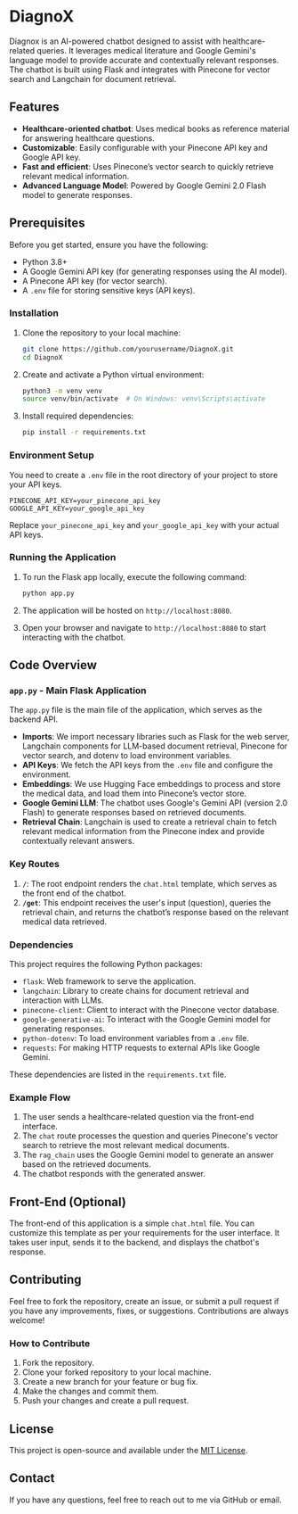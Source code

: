 # DiagnoX

Diagnox is an AI-powered chatbot designed to assist with healthcare-related queries. It leverages medical literature and Google Gemini's language model to provide accurate and contextually relevant responses. The chatbot is built using Flask and integrates with Pinecone for vector search and Langchain for document retrieval.

## Features

- **Healthcare-oriented chatbot**: Uses medical books as reference material for answering healthcare questions.
- **Customizable**: Easily configurable with your Pinecone API key and Google API key.
- **Fast and efficient**: Uses Pinecone’s vector search to quickly retrieve relevant medical information.
- **Advanced Language Model**: Powered by Google Gemini 2.0 Flash model to generate responses.

## Prerequisites

Before you get started, ensure you have the following:

- Python 3.8+
- A Google Gemini API key (for generating responses using the AI model).
- A Pinecone API key (for vector search).
- A `.env` file for storing sensitive keys (API keys).

### Installation

1. Clone the repository to your local machine:

    ```bash
    git clone https://github.com/yourusername/DiagnoX.git
    cd DiagnoX
    ```

2. Create and activate a Python virtual environment:

    ```bash
    python3 -m venv venv
    source venv/bin/activate  # On Windows: venv\Scripts\activate
    ```

3. Install required dependencies:

    ```bash
    pip install -r requirements.txt
    ```

### Environment Setup

You need to create a `.env` file in the root directory of your project to store your API keys.

```text
PINECONE_API_KEY=your_pinecone_api_key
GOOGLE_API_KEY=your_google_api_key
```

Replace `your_pinecone_api_key` and `your_google_api_key` with your actual API keys.

### Running the Application

1. To run the Flask app locally, execute the following command:

    ```bash
    python app.py
    ```

2. The application will be hosted on `http://localhost:8080`.

3. Open your browser and navigate to `http://localhost:8080` to start interacting with the chatbot.

## Code Overview

### `app.py` - Main Flask Application

The `app.py` file is the main file of the application, which serves as the backend API.

- **Imports**: We import necessary libraries such as Flask for the web server, Langchain components for LLM-based document retrieval, Pinecone for vector search, and dotenv to load environment variables.
- **API Keys**: We fetch the API keys from the `.env` file and configure the environment.
- **Embeddings**: We use Hugging Face embeddings to process and store the medical data, and load them into Pinecone’s vector store.
- **Google Gemini LLM**: The chatbot uses Google's Gemini API (version 2.0 Flash) to generate responses based on retrieved documents.
- **Retrieval Chain**: Langchain is used to create a retrieval chain to fetch relevant medical information from the Pinecone index and provide contextually relevant answers.

### Key Routes

1. **`/`**: The root endpoint renders the `chat.html` template, which serves as the front end of the chatbot.
2. **`/get`**: This endpoint receives the user's input (question), queries the retrieval chain, and returns the chatbot’s response based on the relevant medical data retrieved.

### Dependencies

This project requires the following Python packages:

- `flask`: Web framework to serve the application.
- `langchain`: Library to create chains for document retrieval and interaction with LLMs.
- `pinecone-client`: Client to interact with the Pinecone vector database.
- `google-generative-ai`: To interact with the Google Gemini model for generating responses.
- `python-dotenv`: To load environment variables from a `.env` file.
- `requests`: For making HTTP requests to external APIs like Google Gemini.

These dependencies are listed in the `requirements.txt` file.

### Example Flow

1. The user sends a healthcare-related question via the front-end interface.
2. The `chat` route processes the question and queries Pinecone's vector search to retrieve the most relevant medical documents.
3. The `rag_chain` uses the Google Gemini model to generate an answer based on the retrieved documents.
4. The chatbot responds with the generated answer.

## Front-End (Optional)

The front-end of this application is a simple `chat.html` file. You can customize this template as per your requirements for the user interface. It takes user input, sends it to the backend, and displays the chatbot's response.

## Contributing

Feel free to fork the repository, create an issue, or submit a pull request if you have any improvements, fixes, or suggestions. Contributions are always welcome!

### How to Contribute

1. Fork the repository.
2. Clone your forked repository to your local machine.
3. Create a new branch for your feature or bug fix.
4. Make the changes and commit them.
5. Push your changes and create a pull request.

## License

This project is open-source and available under the [MIT License](LICENSE).

## Contact

If you have any questions, feel free to reach out to me via GitHub or email.
